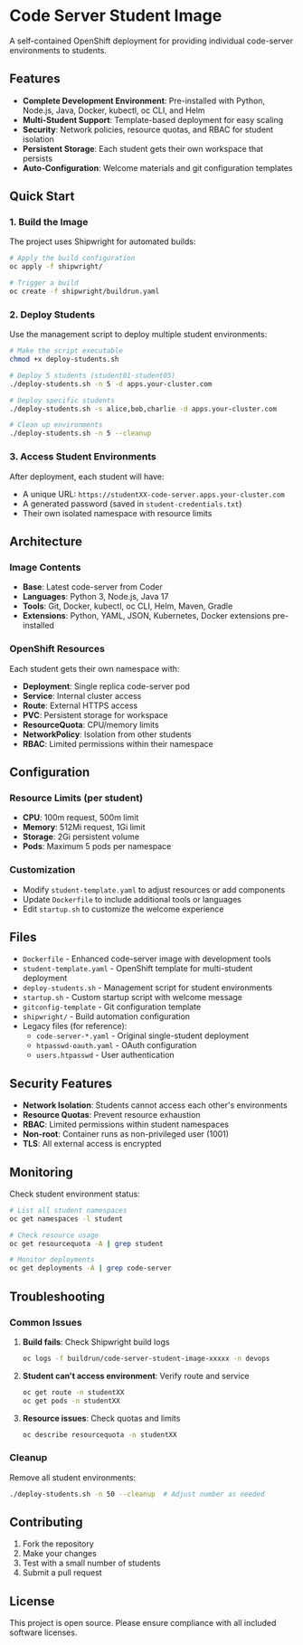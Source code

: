# Code Server Student Image

A self-contained OpenShift deployment for providing individual code-server environments to students.

## Features

- **Complete Development Environment**: Pre-installed with Python, Node.js, Java, Docker, kubectl, oc CLI, and Helm
- **Multi-Student Support**: Template-based deployment for easy scaling
- **Security**: Network policies, resource quotas, and RBAC for student isolation
- **Persistent Storage**: Each student gets their own workspace that persists
- **Auto-Configuration**: Welcome materials and git configuration templates

## Quick Start

### 1. Build the Image

The project uses Shipwright for automated builds:

```bash
# Apply the build configuration
oc apply -f shipwright/

# Trigger a build
oc create -f shipwright/buildrun.yaml
```

### 2. Deploy Students

Use the management script to deploy multiple student environments:

```bash
# Make the script executable
chmod +x deploy-students.sh

# Deploy 5 students (student01-student05)
./deploy-students.sh -n 5 -d apps.your-cluster.com

# Deploy specific students
./deploy-students.sh -s alice,bob,charlie -d apps.your-cluster.com

# Clean up environments
./deploy-students.sh -n 5 --cleanup
```

### 3. Access Student Environments

After deployment, each student will have:
- A unique URL: `https://studentXX-code-server.apps.your-cluster.com`
- A generated password (saved in `student-credentials.txt`)
- Their own isolated namespace with resource limits

## Architecture

### Image Contents
- **Base**: Latest code-server from Coder
- **Languages**: Python 3, Node.js, Java 17
- **Tools**: Git, Docker, kubectl, oc CLI, Helm, Maven, Gradle
- **Extensions**: Python, YAML, JSON, Kubernetes, Docker extensions pre-installed

### OpenShift Resources
Each student gets their own namespace with:
- **Deployment**: Single replica code-server pod
- **Service**: Internal cluster access
- **Route**: External HTTPS access
- **PVC**: Persistent storage for workspace
- **ResourceQuota**: CPU/memory limits
- **NetworkPolicy**: Isolation from other students
- **RBAC**: Limited permissions within their namespace

## Configuration

### Resource Limits (per student)
- **CPU**: 100m request, 500m limit
- **Memory**: 512Mi request, 1Gi limit
- **Storage**: 2Gi persistent volume
- **Pods**: Maximum 5 pods per namespace

### Customization
- Modify `student-template.yaml` to adjust resources or add components
- Update `Dockerfile` to include additional tools or languages
- Edit `startup.sh` to customize the welcome experience

## Files

- `Dockerfile` - Enhanced code-server image with development tools
- `student-template.yaml` - OpenShift template for multi-student deployment
- `deploy-students.sh` - Management script for student environments
- `startup.sh` - Custom startup script with welcome message
- `gitconfig-template` - Git configuration template
- `shipwright/` - Build automation configuration
- Legacy files (for reference):
  - `code-server-*.yaml` - Original single-student deployment
  - `htpasswd-oauth.yaml` - OAuth configuration
  - `users.htpasswd` - User authentication

## Security Features

- **Network Isolation**: Students cannot access each other's environments
- **Resource Quotas**: Prevent resource exhaustion
- **RBAC**: Limited permissions within student namespaces
- **Non-root**: Container runs as non-privileged user (1001)
- **TLS**: All external access is encrypted

## Monitoring

Check student environment status:

```bash
# List all student namespaces
oc get namespaces -l student

# Check resource usage
oc get resourcequota -A | grep student

# Monitor deployments
oc get deployments -A | grep code-server
```

## Troubleshooting

### Common Issues

1. **Build fails**: Check Shipwright build logs
   ```bash
   oc logs -f buildrun/code-server-student-image-xxxxx -n devops
   ```

2. **Student can't access environment**: Verify route and service
   ```bash
   oc get route -n studentXX
   oc get pods -n studentXX
   ```

3. **Resource issues**: Check quotas and limits
   ```bash
   oc describe resourcequota -n studentXX
   ```

### Cleanup

Remove all student environments:
```bash
./deploy-students.sh -n 50 --cleanup  # Adjust number as needed
```

## Contributing

1. Fork the repository
2. Make your changes
3. Test with a small number of students
4. Submit a pull request

## License

This project is open source. Please ensure compliance with all included software licenses.
